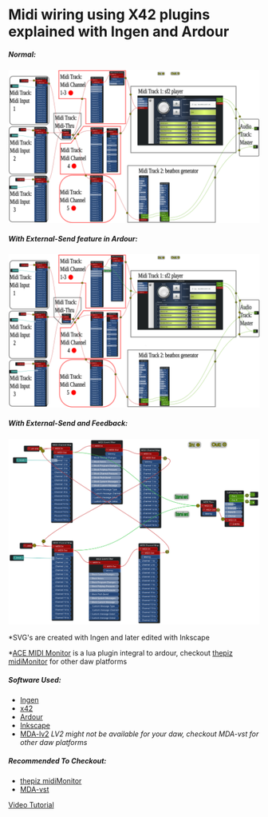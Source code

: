 # Midi wiring using X42 plugins explained with Ingen and Ardour

##### Normal:

![Normal](Normal_usage/Ingen_Normal_ussage.svg)

##### With External-Send feature in Ardour:

![External Send](External_Send/Ingen_External_Send.svg)

##### With External-Send and Feedback:

![Share controls on Peripherals](Share_controls_on_Peripherals/Ingen_Share_controls_on_Peripherals.svg)

*SVG's are created with Ingen and later edited with Inkscape

*[ACE MIDI Monitor](https://github.com/Ardour/ardour/blob/master/share/scripts/midimon.lua) is a lua plugin integral to ardour, checkout [thepiz midiMonitor](https://web.archive.org/web/20180513135004/https://www.thepiz.org/plugins/?p=midiMonitor) for other daw platforms

##### Software Used:

- [Ingen](https://drobilla.net/software/ingen.html)
- [x42](https://x42-plugins.com/x42/midi)
- [Ardour](https://ardour.org/)
- [Inkscape](https://inkscape.org/)
- [MDA-lv2](https://drobilla.net/software/mda-lv2.html) _LV2 might not be available for your daw, checkout MDA-vst for other daw platforms_

##### Recommended To Checkout:

- [thepiz midiMonitor](https://web.archive.org/web/20180513135004/https://www.thepiz.org/plugins/?p=midiMonitor)
- [MDA-vst](https://web.archive.org/web/20200204234446/http://mda.smartelectronix.com/)

[Video Tutorial](https://youtu.be/XLbxgM_VACs)

